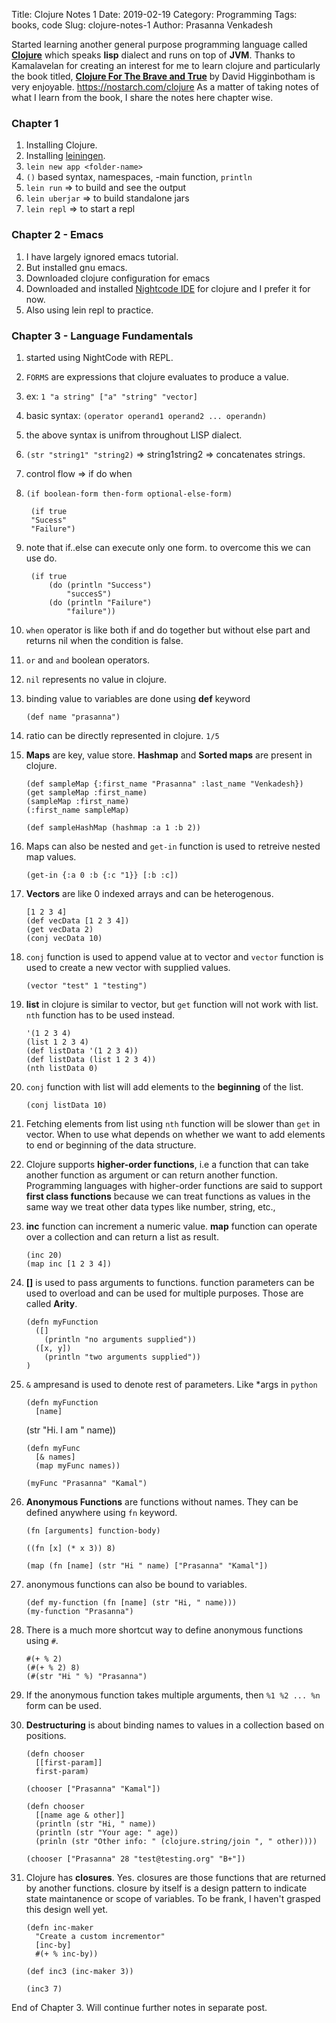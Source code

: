 Title: Clojure Notes 1
Date: 2019-02-19
Category: Programming
Tags: books, code
Slug: clojure-notes-1
Author: Prasanna Venkadesh


Started learning another general purpose programming language called **[Clojure](https://clojure.org/)** which speaks **lisp** dialect and runs on top of **JVM**. Thanks to Kamalavelan for creating an interest for me to learn clojure and particularly the book titled, **[Clojure For The Brave and True](https://nostarch.com/clojure)** by David Higginbotham is very enjoyable.
https://nostarch.com/clojure
As a matter of taking notes of what I learn from the book, I share the notes here chapter wise.


### Chapter 1

1. Installing Clojure.
2. Installing [leiningen](https://leiningen.org/).
3. `lein new app <folder-name>`
4. `()` based syntax, namespaces, -main function, `println`
5. `lein run` => to build and see the output
6. `lein uberjar` => to build standalone jars
7. `lein repl` => to start a repl

### Chapter 2 - Emacs

1. I have largely ignored emacs tutorial.
2. But installed gnu emacs.
3. Downloaded clojure configuration for emacs
4. Downloaded and installed [Nightcode IDE](https://sekao.net/nightcode/) for clojure and I prefer it for now.
5. Also using lein repl to practice.

### Chapter 3 - Language Fundamentals

1. started using NightCode with REPL.
2. `FORMS` are expressions that clojure evaluates to produce a value.
3. ex: `1 "a string" ["a" "string" "vector]`
4. basic syntax: `(operator operand1 operand2 ... operandn)`
5. the above syntax is unifrom throughout LISP dialect.
6. `(str "string1" "string2)` => string1string2 => concatenates strings.
7. control flow => if do when
8. `(if boolean-form then-form optional-else-form)`

        (if true
	    "Sucess"
	    "Failure")

9. note that if..else can execute only one form. to overcome this we can use do.

        (if true
            (do (println "Success")
                "succesS")
            (do (println "Failure")
                "failure"))

10. `when` operator is like both if and do together but without else part and returns nil when the condition is false.

11. `or` and `and` boolean operators.
12. `nil` represents no value in clojure.
13. binding value to variables are done using **def** keyword

        (def name "prasanna")

14. ratio can be directly represented in clojure. `1/5`
15. **Maps** are key, value store. **Hashmap** and **Sorted maps** are present in clojure.

        (def sampleMap {:first_name "Prasanna" :last_name "Venkadesh})
        (get sampleMap :first_name)
        (sampleMap :first_name)
        (:first_name sampleMap)

        (def sampleHashMap (hashmap :a 1 :b 2))

16. Maps can also be nested and `get-in` function is used to retreive nested map values.

        (get-in {:a 0 :b {:c "1}} [:b :c])

17. **Vectors** are like 0 indexed arrays and can be heterogenous.

        [1 2 3 4]
        (def vecData [1 2 3 4])
        (get vecData 2)
        (conj vecData 10)

18. `conj` function is used to append value at to vector and `vector` function is used to create a new vector with supplied values.

        (vector "test" 1 "testing")

19. **list** in clojure is similar to vector, but `get` function will not work with list. `nth` function has to be used instead.

        '(1 2 3 4)
        (list 1 2 3 4)
        (def listData '(1 2 3 4))
        (def listData (list 1 2 3 4))
        (nth listData 0)

20. `conj` function with list will add elements to the **beginning** of the list.

        (conj listData 10)

21. Fetching elements from list using `nth` function will be slower than `get` in vector. When to use what depends on whether we want to add elements to end or beginning of the data structure.
22. Clojure supports **higher-order functions**, i.e a function that can take another function as argument or can return another function. Programming languages with higher-order functions are said to support **first class functions** because we can treat functions as values in the same way we treat other data types like number, string, etc., 

23. **inc** function can increment a numeric value. **map** function can operate over a collection and can return a list as result.

        (inc 20)
        (map inc [1 2 3 4])

24. **[]** is used to pass arguments to functions. function parameters can be used to overload and can be used for multiple purposes. Those are called **Arity**.

        (defn myFunction
          ([]
            (println "no arguments supplied"))
          ([x, y])
            (println "two arguments supplied"))
        )

25. `&` ampresand is used to denote rest of parameters. Like \*args in `python`

        (defn myFunction
          [name]
	  (str "Hi. I am " name))

        (defn myFunc
          [& names]
          (map myFunc names))

        (myFunc "Prasanna" "Kamal")

26. **Anonymous Functions** are functions without names. They can be defined anywhere using `fn` keyword.

        (fn [arguments] function-body)

        ((fn [x] (* x 3)) 8)

        (map (fn [name] (str "Hi " name) ["Prasanna" "Kamal"])

27. anonymous functions can also be bound to variables.

        (def my-function (fn [name] (str "Hi, " name)))
        (my-function "Prasanna")

28. There is a much more shortcut way to define anonymous functions using `#`.

        #(+ % 2)
        (#(+ % 2) 8)
        (#(str "Hi " %) "Prasanna")

29. If the anonymous function takes multiple arguments, then `%1 %2 ... %n` form can be used.

30. **Destructuring** is about binding names to values in a collection based on positions.

        (defn chooser
          [[first-param]]
          first-param)

        (chooser ["Prasanna" "Kamal"])

        (defn chooser
          [[name age & other]]
          (println (str "Hi, " name))
          (println (str "Your age: " age))
          (prinln (str "Other info: " (clojure.string/join ", " other))))
   
        (chooser ["Prasanna" 28 "test@testing.org" "B+"])

31. Clojure has **closures**. Yes. closures are those functions that are returned by another functions. closure by itself is a design pattern to indicate state maintanence or scope of variables. To be frank, I haven't grasped this design well yet.

        (defn inc-maker
          "Create a custom incrementor"
          [inc-by]
          #(+ % inc-by))

        (def inc3 (inc-maker 3))

        (inc3 7)

End of Chapter 3. Will continue further notes in separate post.
